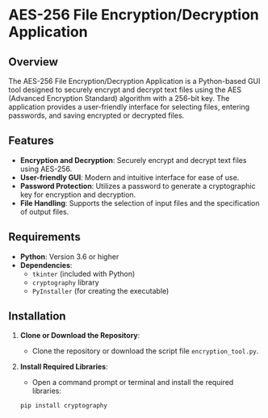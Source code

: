 # AES-256 File Encryption/Decryption Application

## Overview
The AES-256 File Encryption/Decryption Application is a Python-based GUI tool designed to securely encrypt and decrypt text files using the AES (Advanced Encryption Standard) algorithm with a 256-bit key. The application provides a user-friendly interface for selecting files, entering passwords, and saving encrypted or decrypted files.

## Features
- **Encryption and Decryption**: Securely encrypt and decrypt text files using AES-256.
- **User-friendly GUI**: Modern and intuitive interface for ease of use.
- **Password Protection**: Utilizes a password to generate a cryptographic key for encryption and decryption.
- **File Handling**: Supports the selection of input files and the specification of output files.

## Requirements
- **Python**: Version 3.6 or higher
- **Dependencies**: 
  - `tkinter` (included with Python)
  - `cryptography` library
  - `PyInstaller` (for creating the executable)

## Installation

1. **Clone or Download the Repository**:
   - Clone the repository or download the script file `encryption_tool.py`.

2. **Install Required Libraries**:
   - Open a command prompt or terminal and install the required libraries:

   ```bash
   pip install cryptography
